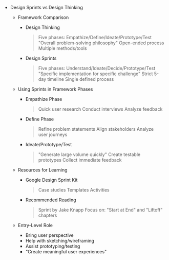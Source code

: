 * Design Sprints vs Design Thinking
   * Framework Comparison
       - Design Thinking
           > Five phases: Empathize/Define/Ideate/Prototype/Test
           > "Overall problem-solving philosophy"
           > Open-ended process
           > Multiple methods/tools
           
       - Design Sprints
           > Five phases: Understand/Ideate/Decide/Prototype/Test
           > "Specific implementation for specific challenge"
           > Strict 5-day timeline
           > Single defined process
   
   * Using Sprints in Framework Phases
       - Empathize Phase
           > Quick user research
           > Conduct interviews
           > Analyze feedback
           
       - Define Phase
           > Refine problem statements
           > Align stakeholders
           > Analyze user journeys
           
       - Ideate/Prototype/Test
           > "Generate large volume quickly"
           > Create testable prototypes
           > Collect immediate feedback
   
   * Resources for Learning
       - Google Design Sprint Kit
           > Case studies
           > Templates
           > Activities
       - Recommended Reading
           > Sprint by Jake Knapp
           > Focus on: "Start at End" and "Liftoff" chapters
   
   * Entry-Level Role
       - Bring user perspective
       - Help with sketching/wireframing
       - Assist prototyping/testing
       - "Create meaningful user experiences"